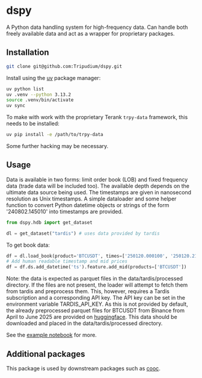 # dspy

A Python data handling system for high-frequency data. Can handle both freely available data and act as a wrapper for proprietary packages.

## Installation

```zsh
git clone git@github.com:Tripudium/dspy.git
```

Install using the [uv](https://docs.astral.sh/uv/) package manager:

```zsh
uv python list
uv .venv --python 3.13.2
source .venv/bin/activate
uv sync
```

To make with work with the proprietary Terank ```trpy-data``` framework, this needs to be installed:

```zsh
uv pip install -e /path/to/trpy-data
```

Some further hacking may be necessary.

## Usage

Data is available in two forms: limit order book (LOB) and fixed frequency data (trade data will be included too). The available depth depends on the ultimate data source being used. The timestamps are given in nanosecond resolution as Unix timestamps. A simple dataloader and some helper function to convert Python datetime objects or strings of the form '240802.145010' into timestamps are provided.

```python
from dspy.hdb import get_dataset

dl = get_dataset("tardis") # uses data provided by tardis
```

To get book data:

```python
df = dl.load_book(product='BTCUSDT', times=['250120.000100', '250120.215000'], depth=10)
# Add human readable timestamp and mid prices
df = df.ds.add_datetime('ts').feature.add_mid(products=['BTCUSDT'])
```

Note: the data is expected as parquet files in the data/tardis/processed directory. If the files are not present, the loader will attempt to fetch them from tardis and preprocess them. This, however, requires a Tardis subscription and a corresponding API key. The API key can be set in the environment variable TARDIS_API_KEY. As this is not provided by default, the already preprocessed parquet files for BTCUSDT from Binance from April to June 2025 are provided on [huggingface](https://huggingface.co/datasets/tripudium/tardisdata/tree/main). This data should be downloaded and placed in the data/tardis/processed directory.

See the [example notebook](examples/dataloading.ipynb) for more.

## Additional packages

This package is used by downstream packages such as [cooc](https://github.com/Tripudium/cooc).





